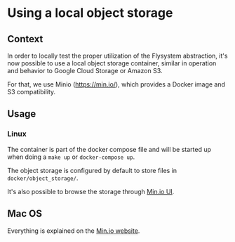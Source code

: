 # Using a local object storage

## Context

In order to locally test the proper utilization of the Flysystem abstraction,
it's now possible to use a local object storage container, similar in
operation and behavior to Google Cloud Storage or Amazon S3.

For that, we use Minio (https://min.io/), which provides a Docker image
and S3 compatibility.

## Usage

### Linux

The container is part of the docker compose file and will be started up when doing a `make up` or `docker-compose up`.

The object storage is configured by default to store files in `docker/object_storage/`.

It's also possible to browse the storage through [Min.io UI](http://localhost:9090/).

## Mac OS

Everything is explained on the [Min.io website](https://min.io/download#/macos).
